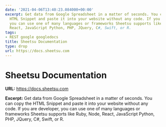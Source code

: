 ```yaml
---
date: '2021-04-06T13:40:23.084000+00:00'
excerpt: Get data from Google Spreadsheet in a matter of seconds. You can copy the
  HTML Snippet and paste it into your website without any code. If you are developer,
  you can use one of many languages or frameworks Sheetsu supports like Ruby, Node,
  React, JavaScript Python, PHP, JQuery, C#, Swift, or R.
tags:
- REST google googledocs
title: Sheetsu Documentation
type: drop
url: https://docs.sheetsu.com
---
```


# Sheetsu Documentation

**URL:** https://docs.sheetsu.com

**Excerpt:** Get data from Google Spreadsheet in a matter of seconds. You can copy the HTML Snippet and paste it into your website without any code. If you are developer, you can use one of many languages or frameworks Sheetsu supports like Ruby, Node, React, JavaScript Python, PHP, JQuery, C#, Swift, or R.

